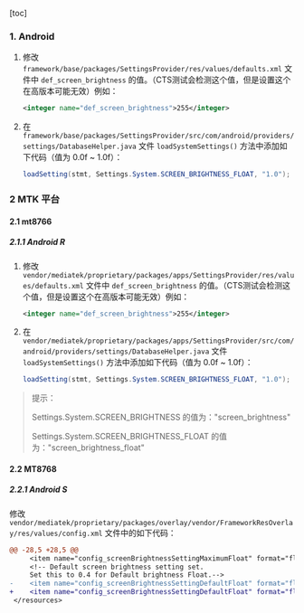 [toc]

### 1. Android

1. 修改 `framework/base/packages/SettingsProvider/res/values/defaults.xml` 文件中 `def_screen_brightness` 的值。（CTS测试会检测这个值，但是设置这个在高版本可能无效）例如：

   ```xml
   <integer name="def_screen_brightness">255</integer>
   ```

2. 在 `framework/base/packages/SettingsProvider/src/com/android/providers/settings/DatabaseHelper.java` 文件 `loadSystemSettings()` 方法中添加如下代码（值为 0.0f ~ 1.0f）：

   ```java
   loadSetting(stmt, Settings.System.SCREEN_BRIGHTNESS_FLOAT, "1.0");
   ```

### 2 MTK 平台

#### 2.1 mt8766

##### 2.1.1 Android R

1. 修改 `vendor/mediatek/proprietary/packages/apps/SettingsProvider/res/values/defaults.xml` 文件中 `def_screen_brightness` 的值。（CTS测试会检测这个值，但是设置这个在高版本可能无效）例如：

   ```xml
   <integer name="def_screen_brightness">255</integer>
   ```

2. 在 `vendor/mediatek/proprietary/packages/apps/SettingsProvider/src/com/android/providers/settings/DatabaseHelper.java` 文件 `loadSystemSettings()` 方法中添加如下代码（值为 0.0f ~ 1.0f）：

   ```java
   loadSetting(stmt, Settings.System.SCREEN_BRIGHTNESS_FLOAT, "1.0");
   ```

> 提示：
>
> Settings.System.SCREEN_BRIGHTNESS 的值为："screen_brightness"
>
> Settings.System.SCREEN_BRIGHTNESS_FLOAT 的值为："screen_brightness_float"

#### 2.2 MT8768

##### 2.2.1 Android S

修改 `vendor/mediatek/proprietary/packages/overlay/vendor/FrameworkResOverlay/res/values/config.xml` 文件中的如下代码：

```diff
@@ -28,5 +28,5 @@
     <item name="config_screenBrightnessSettingMaximumFloat" format="float" type="dimen">1.0</item>
     <!-- Default screen brightness setting set.
     Set this to 0.4 for Default brightness Float.-->
-    <item name="config_screenBrightnessSettingDefaultFloat" format="float" type="dimen">0.4</item>
+    <item name="config_screenBrightnessSettingDefaultFloat" format="float" type="dimen">1.0</item>
 </resources>
```

